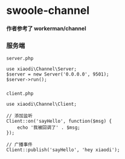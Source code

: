 # swoole-channel
#### 作者参考了 workerman/channel
### 服务端
`server.php`
~~~
use xiaodi\Channel\Server;
$server = new Server('0.0.0.0', 9501);
$server->run();
~~~

###
`client.php`
~~~
use xiaodi\Channel\Client;

// 添加监听
Client::on('sayHello', function($msg) {
    echo '我被回调了' . $msg;
});

// 广播事件
Client::publish('sayHello', 'hey xiaodi');
~~~

